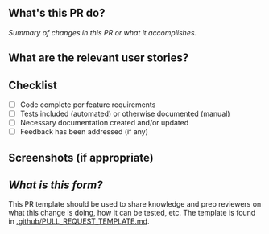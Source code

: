 ## What's this PR do?

_Summary of changes in this PR or what it accomplishes._

## What are the relevant user stories?

## Checklist

- [ ] Code complete per feature requirements
- [ ] Tests included (automated) or otherwise documented (manual)
- [ ] Necessary documentation created and/or updated
- [ ] Feedback has been addressed (if any)

## Screenshots (if appropriate)

## _What is this form?_

This PR template should be used to share knowledge and prep reviewers on what this
change is doing, how it can be tested, etc. The template is found in
[.github/PULL_REQUEST_TEMPLATE.md](PULL_REQUEST_TEMPLATE.md).
